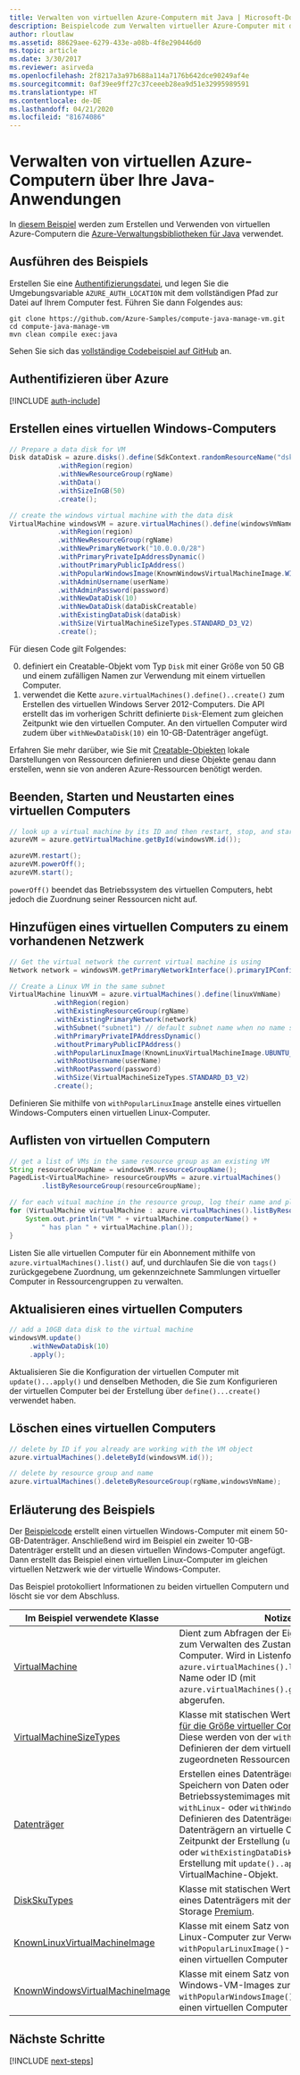 ```yaml
---
title: Verwalten von virtuellen Azure-Computern mit Java | Microsoft-Dokumentation
description: Beispielcode zum Verwalten virtueller Azure-Computer mit dem Azure SDK für Java
author: rloutlaw
ms.assetid: 88629aee-6279-433e-a08b-4f8e290446d0
ms.topic: article
ms.date: 3/30/2017
ms.reviewer: asirveda
ms.openlocfilehash: 2f8217a3a97b688a114a7176b642dce90249af4e
ms.sourcegitcommit: 0af39ee9ff27c37ceeeb28ea9d51e32995989591
ms.translationtype: HT
ms.contentlocale: de-DE
ms.lasthandoff: 04/21/2020
ms.locfileid: "81674086"
---
```

# <a name="manage-azure-virtual-machines-from-your-java-applications"></a>Verwalten von virtuellen Azure-Computern über Ihre Java-Anwendungen

In [diesem Beispiel](https://github.com/Azure-Samples/compute-java-manage-vm/) werden zum Erstellen und Verwenden von virtuellen Azure-Computern die [Azure-Verwaltungsbibliotheken für Java](https://github.com/Azure/azure-sdk-for-java) verwendet.

## <a name="run-the-sample"></a>Ausführen des Beispiels

Erstellen Sie eine [Authentifizierungsdatei](https://github.com/Azure/azure-sdk-for-java/blob/master/AUTH.md), und legen Sie die Umgebungsvariable `AZURE_AUTH_LOCATION` mit dem vollständigen Pfad zur Datei auf Ihrem Computer fest. Führen Sie dann Folgendes aus:

```
git clone https://github.com/Azure-Samples/compute-java-manage-vm.git
cd compute-java-manage-vm
mvn clean compile exec:java
```

Sehen Sie sich das [vollständige Codebeispiel auf GitHub](https://github.com/Azure-Samples/compute-java-manage-vm/blob/master/src/main/java/com/microsoft/azure/management/compute/samples/ManageVirtualMachine.java) an.

## <a name="authenticate-with-azure"></a>Authentifizieren über Azure

[!INCLUDE [auth-include](includes/java-auth-include.md)]

## <a name="create-a-windows-virtual-machine"></a>Erstellen eines virtuellen Windows-Computers

```java
// Prepare a data disk for VM
Disk dataDisk = azure.disks().define(SdkContext.randomResourceName("dsk", 30))
            .withRegion(region)
            .withNewResourceGroup(rgName)
            .withData()
            .withSizeInGB(50)
            .create();

// create the windows virtual machine with the data disk            
VirtualMachine windowsVM = azure.virtualMachines().define(windowsVmName)
            .withRegion(region)
            .withNewResourceGroup(rgName)
            .withNewPrimaryNetwork("10.0.0.0/28")
            .withPrimaryPrivateIpAddressDynamic()
            .withoutPrimaryPublicIpAddress()
            .withPopularWindowsImage(KnownWindowsVirtualMachineImage.WINDOWS_SERVER_2012_R2_DATACENTER)
            .withAdminUsername(userName)
            .withAdminPassword(password)
            .withNewDataDisk(10)
            .withNewDataDisk(dataDiskCreatable)
            .withExistingDataDisk(dataDisk)
            .withSize(VirtualMachineSizeTypes.STANDARD_D3_V2)
            .create();
```

Für diesen Code gilt Folgendes:   

0. definiert ein Creatable-Objekt vom Typ `Disk` mit einer Größe von 50 GB und einem zufälligen Namen zur Verwendung mit einem virtuellen Computer.
0. verwendet die Kette `azure.virtualMachines().define()..create()` zum Erstellen des virtuellen Windows Server 2012-Computers. Die API erstellt das im vorherigen Schritt definierte `Disk`-Element zum gleichen Zeitpunkt wie den virtuellen Computer. An den virtuellen Computer wird zudem über `withNewDataDisk(10)` ein 10-GB-Datenträger angefügt.

Erfahren Sie mehr darüber, wie Sie mit [Creatable<T>-Objekten](java-sdk-azure-concepts.md#Creatables) lokale Darstellungen von Ressourcen definieren und diese Objekte genau dann erstellen, wenn sie von anderen Azure-Ressourcen benötigt werden.

## <a name="stop-start-and-restart-a-virtual-machine"></a>Beenden, Starten und Neustarten eines virtuellen Computers

```java
// look up a virtual machine by its ID and then restart, stop, and start it
azureVM = azure.getVirtualMachine.getById(windowsVM.id());

azureVM.restart();
azureVM.powerOff();
azureVM.start();
```

`powerOff()` beendet das Betriebssystem des virtuellen Computers, hebt jedoch die Zuordnung seiner Ressourcen nicht auf.

## <a name="add-a-virtual-machine-to-an-existing-network"></a>Hinzufügen eines virtuellen Computers zu einem vorhandenen Netzwerk

```java
// Get the virtual network the current virtual machine is using
Network network = windowsVM.getPrimaryNetworkInterface().primaryIPConfiguration().getNetwork();

// Create a Linux VM in the same subnet
VirtualMachine linuxVM = azure.virtualMachines().define(linuxVmName)
           .withRegion(region)
           .withExistingResourceGroup(rgName)
           .withExistingPrimaryNetwork(network)
           .withSubnet("subnet1") // default subnet name when no name specified at creation
           .withPrimaryPrivateIPAddressDynamic()
           .withoutPrimaryPublicIPAddress()
           .withPopularLinuxImage(KnownLinuxVirtualMachineImage.UBUNTU_SERVER_16_04_LTS)
           .withRootUsername(userName)
           .withRootPassword(password)
           .withSize(VirtualMachineSizeTypes.STANDARD_D3_V2)
           .create();
```

Definieren Sie mithilfe von `withPopularLinuxImage` anstelle eines virtuellen Windows-Computers einen virtuellen Linux-Computer.


## <a name="list-virtual-machines"></a>Auflisten von virtuellen Computern

```java
// get a list of VMs in the same resource group as an existing VM
String resourceGroupName = windowsVM.resourceGroupName();
PagedList<VirtualMachine> resourceGroupVMs = azure.virtualMachines()
        .listByResourceGroup(resourceGroupName); 

// for each vitual machine in the resource group, log their name and plan
for (VirtualMachine virtualMachine : azure.virtualMachines().listByResourceGroup(resourceGroupName)) {
    System.out.println("VM " + virtualMachine.computerName() + 
        " has plan " + virtualMachine.plan());
}
```

Listen Sie alle virtuellen Computer für ein Abonnement mithilfe von `azure.virtualMachines().list()` auf, und durchlaufen Sie die von `tags()` zurückgegebene Zuordnung, um gekennzeichnete Sammlungen virtueller Computer in Ressourcengruppen zu verwalten.

## <a name="update-a-virtual-machine"></a>Aktualisieren eines virtuellen Computers

```java
// add a 10GB data disk to the virtual machine
windowsVM.update()
     .withNewDataDisk(10)
     .apply();
```

Aktualisieren Sie die Konfiguration der virtuellen Computer mit `update()...apply()` und denselben Methoden, die Sie zum Konfigurieren der virtuellen Computer bei der Erstellung über `define()...create()` verwendet haben.

## <a name="delete-a-virtual-machine"></a>Löschen eines virtuellen Computers

```java
// delete by ID if you already are working with the VM object
azure.virtualMachines().deleteById(windowsVM.id());

// delete by resource group and name
azure.virtualMachines().deleteByResourceGroup(rgName,windowsVmName);
```

## <a name="sample-explanation"></a>Erläuterung des Beispiels

Der [Beispielcode](https://github.com/Azure-Samples/compute-java-manage-vm/blob/master/src/main/java/com/microsoft/azure/management/compute/samples/ManageVirtualMachine.java) erstellt einen virtuellen Windows-Computer mit einem 50-GB-Datenträger. Anschließend wird im Beispiel ein zweiter 10-GB-Datenträger erstellt und an diesen virtuellen Windows-Computer angefügt.
Dann erstellt das Beispiel einen virtuellen Linux-Computer im gleichen virtuellen Netzwerk wie der virtuelle Windows-Computer.

Das Beispiel protokolliert Informationen zu beiden virtuellen Computern und löscht sie vor dem Abschluss.

| Im Beispiel verwendete Klasse | Notizen
|-------|-------|
| [VirtualMachine](/java/api/com.microsoft.azure.management.compute.virtualmachine) | Dient zum Abfragen der Eigenschaften sowie zum Verwalten des Zustands virtueller Computer. Wird in Listenform (mit `azure.virtualMachines().list()`) oder nach Name oder ID (mit `azure.virtualMachines().getByResourceGroup()`) abgerufen.
| [VirtualMachineSizeTypes](/java/api/com.microsoft.azure.management.compute.virtualmachinesizetypes) | Klasse mit statischen Werten, die den [Optionen für die Größe virtueller Computer](https://azure.microsoft.com/pricing/details/virtual-machines/linux/) entsprechen. Diese werden von der `withSize()`-Methode zum Definieren der dem virtuellen Computer zugeordneten Ressourcen verwendet.
| [Datenträger](/java/api/com.microsoft.azure.management.compute.disk) | Erstellen eines Datenträgers mit `withData()` zum Speichern von Daten oder eines Betriebssystemimages mit der entsprechenden `withLinux`- oder `withWindows`-Methode (beim Definieren des Datenträgers). Anfügen von Datenträgern an virtuelle Computer zum Zeitpunkt der Erstellung (`using withNewDataDisk` oder `withExistingDataDisk`) oder nach der Erstellung mit `update()..apply()` für das VirtualMachine-Objekt.
| [DiskSkuTypes](/java/api/com.microsoft.azure.management.compute.diskskutypes) | Klasse mit statischen Werten zum Definieren eines Datenträgers mit dem Tarif Standard oder Storage [Premium](/azure/storage/storage-premium-storage).
| [KnownLinuxVirtualMachineImage](/java/api/com.microsoft.azure.management.compute.knownlinuxvirtualmachineimage) | Klasse mit einem Satz von Optionen für virtuelle Linux-Computer zur Verwendung mit der `withPopularLinuxImage()`-Methode, wenn Sie einen virtuellen Computer definieren.
| [KnownWindowsVirtualMachineImage](/java/api/com.microsoft.azure.management.compute.knownwindowsvirtualmachineimage) | Klasse mit einem Satz von Optionen für Windows-VM-Images zur Verwendung mit der `withPopularWindowsImage()`-Methode, wenn Sie einen virtuellen Computer definieren.

## <a name="next-steps"></a>Nächste Schritte

[!INCLUDE [next-steps](includes/java-next-steps.md)]